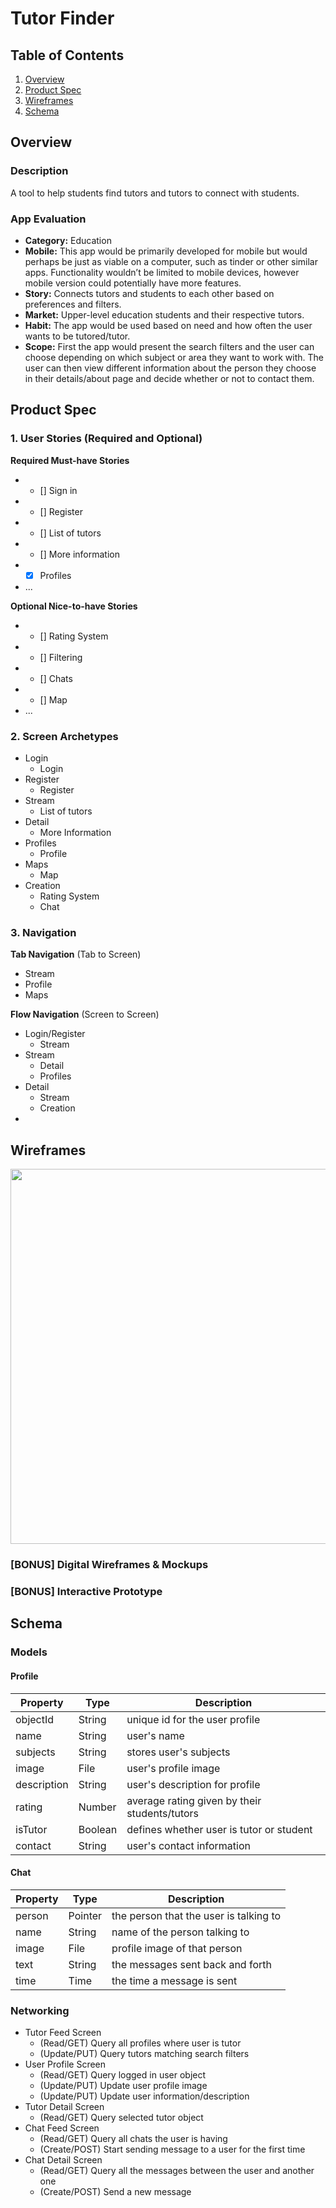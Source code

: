 # Tutor Finder

## Table of Contents
1. [Overview](#Overview)
1. [Product Spec](#Product-Spec)
1. [Wireframes](#Wireframes)
2. [Schema](#Schema)

## Overview
### Description
A tool to help students find tutors and tutors to connect with students.

### App Evaluation
- **Category:** Education
- **Mobile:** This app would be primarily developed for mobile but would perhaps be just as viable on a computer, such as tinder or other similar apps. Functionality wouldn’t be limited to mobile devices, however mobile version could potentially have more features.
- **Story:** Connects tutors and students to each other based on preferences and filters. 
- **Market:** Upper-level education students and their respective tutors.
- **Habit:** The app would be used based on need and how often the user wants to be tutored/tutor. 
- **Scope:** First the app would present the search filters and the user can choose depending on which subject or area they want to work with. The user can then view different information about the person they choose in their details/about page and decide whether or not to contact them.

## Product Spec

### 1. User Stories (Required and Optional)

**Required Must-have Stories**

* - [] Sign in
* - [] Register
* - [] List of tutors
* - [] More information
* - [x] Profiles
* ...

**Optional Nice-to-have Stories**

* - [] Rating System
* - [] Filtering
* - [] Chats
* - [] Map
* ...

### 2. Screen Archetypes

* Login
   * Login
* Register
   * Register
* Stream
    * List of tutors
* Detail
    * More Information
* Profiles
    * Profile
* Maps
    * Map
* Creation
    * Rating System
    * Chat

### 3. Navigation

**Tab Navigation** (Tab to Screen)

* Stream
* Profile
* Maps

**Flow Navigation** (Screen to Screen)

* Login/Register
   * Stream
* Stream
   * Detail
   * Profiles
* Detail
    * Stream
    * Creation
* 


## Wireframes
<img src="https://imgur.com/X1Hd5X7.jpg" width=600>

### [BONUS] Digital Wireframes & Mockups

### [BONUS] Interactive Prototype

## Schema 
### Models
#### Profile

   | Property      | Type     | Description |
   | ------------- | -------- | ------------|
   | objectId      | String   | unique id for the user profile |
   | name          | String   | user's name 
   | subjects      | String   | stores user's subjects |
   | image         | File     | user's profile image|
   | description   | String   | user's description for profile |
   | rating        | Number   | average rating given by their students/tutors |
   | isTutor       | Boolean  | defines whether user is tutor or student |
   | contact       | String   | user's contact information |
   
#### Chat
   | Property      | Type     | Description |
   | ------------- | -------- | ------------|
   | person | Pointer| the person that the user is talking to |
   | name | String | name of the person talking to |
   | image | File | profile image of that person
   | text | String | the messages sent back and forth 
   | time | Time | the time a message is sent
   
### Networking
  - Tutor Feed Screen
      - (Read/GET) Query all profiles where user is tutor
      - (Update/PUT) Query tutors matching search filters
  - User Profile Screen
      - (Read/GET) Query logged in user object
      - (Update/PUT) Update user profile image
      - (Update/PUT) Update user information/description
  - Tutor Detail Screen
      - (Read/GET) Query selected tutor object
  - Chat Feed Screen
      - (Read/GET) Query all chats the user is having
      - (Create/POST) Start sending message to a user for the first time
  - Chat Detail Screen
      - (Read/GET) Query all the messages between the user and another one
      - (Create/POST) Send a new message 
